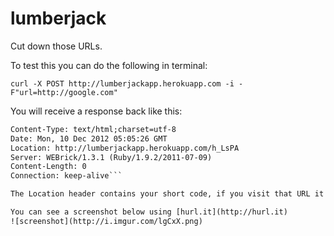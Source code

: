 lumberjack
==========

Cut down those URLs.

To test this you can do the following in terminal:

```curl -X POST http://lumberjackapp.herokuapp.com -i -F"url=http://google.com"```

You will receive a response back like this:

```HTTP/1.1 201 Created 
Content-Type: text/html;charset=utf-8
Date: Mon, 10 Dec 2012 05:05:26 GMT
Location: http://lumberjackapp.herokuapp.com/h_LsPA
Server: WEBrick/1.3.1 (Ruby/1.9.2/2011-07-09)
Content-Length: 0
Connection: keep-alive```

The Location header contains your short code, if you visit that URL it will redirect you to the URL you provided in the cURL POST.

You can see a screenshot below using [hurl.it](http://hurl.it)
![screenshot](http://i.imgur.com/lgCxX.png)